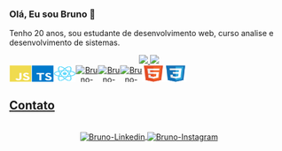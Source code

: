 ### Olá, Eu sou Bruno 👋

Tenho 20 anos, sou estudante de desenvolvimento web, curso analise e desenvolvimento de sistemas.

<div align="center">
  <a href="https://github.com/BrunoPereira787">
  <img height="180em" src="https://github-readme-stats.vercel.app/api?username=BrunoPereira787&show_icons=true&theme=dark&include_all_commits=true&count_private=true"/>
  <img height="180em" src="https://github-readme-stats.vercel.app/api/top-langs/?username=BrunoPereira787&layout=compact&langs_count=7&theme=dark"/>
</div>
<div align="center" style="display: flex"><br>
  <img align="center" alt="Bruno-Js" height="30" width="40" src="https://raw.githubusercontent.com/devicons/devicon/master/icons/javascript/javascript-plain.svg">
   <img align="center" alt="Bruno-Ts" height="30" width="40" src="https://raw.githubusercontent.com/devicons/devicon/master/icons/typescript/typescript-plain.svg">
  <img align="center" alt="Bruno-React" height="30" width="40" src="https://raw.githubusercontent.com/devicons/devicon/master/icons/react/react-original.svg">
  <img align="center" alt="Bruno-Nodejs" height="30" width="40" src="https://cdn.jsdelivr.net/gh/devicons/devicon/icons/nodejs/nodejs-original.svg" />
  <img align="center" alt="Bruno-Mysql" height="30" width="40" src="https://cdn.jsdelivr.net/gh/devicons/devicon/icons/mysql/mysql-plain.svg" />
  <img align="center" alt="Bruno-MongoDb" height="30" width="40" src="https://cdn.jsdelivr.net/gh/devicons/devicon/icons/mongodb/mongodb-original.svg" />
  <img align="center" alt="Bruno-HTML" height="30" width="40" src="https://raw.githubusercontent.com/devicons/devicon/master/icons/html5/html5-original.svg">
  <img align="center" alt="Bruno-CSS" height="30" width="40" src="https://raw.githubusercontent.com/devicons/devicon/master/icons/css3/css3-original.svg">
</div>

## Contato

 <div align="center"><br>
    <a href="https://www.linkedin.com/in/bruno-pereira-a11269203/">
      <img align="center" alt="Bruno-Linkedin" height="30" width="110" src="https://img.shields.io/badge/LinkedIn-0077B5?style=for-the-badge&logo=linkedin&logoColor=white">
    </a>
    <a href="https://www.instagram.com/bruno.sousa111"/>
      <img align="center" alt="Bruno-Instagram" height="30" width="110" src="https://img.shields.io/badge/Instagram-E4405F?style=for-the-badge&logo=instagram&logoColor=white">
    </a>
  </div>
